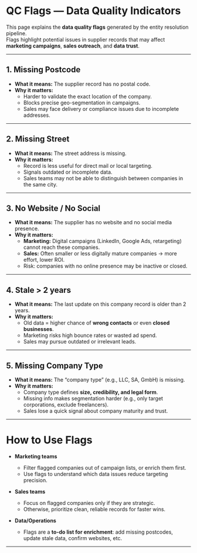 # QC Flags — Data Quality Indicators

This page explains the **data quality flags** generated by the entity resolution pipeline.  
Flags highlight potential issues in supplier records that may affect **marketing campaigns**, **sales outreach**, and **data trust**.

---

## 1. Missing Postcode
- **What it means:** The supplier record has no postal code.  
- **Why it matters:**  
  - Harder to validate the exact location of the company.  
  - Blocks precise geo-segmentation in campaigns.  
  - Sales may face delivery or compliance issues due to incomplete addresses.  

---

## 2. Missing Street
- **What it means:** The street address is missing.  
- **Why it matters:**  
  - Record is less useful for direct mail or local targeting.  
  - Signals outdated or incomplete data.  
  - Sales teams may not be able to distinguish between companies in the same city.  

---

## 3. No Website / No Social
- **What it means:** The supplier has no website and no social media presence.  
- **Why it matters:**  
  - **Marketing:** Digital campaigns (LinkedIn, Google Ads, retargeting) cannot reach these companies.  
  - **Sales:** Often smaller or less digitally mature companies → more effort, lower ROI.  
  - Risk: companies with no online presence may be inactive or closed.  

---

## 4. Stale > 2 years
- **What it means:** The last update on this company record is older than 2 years.  
- **Why it matters:**  
  - Old data = higher chance of **wrong contacts** or even **closed businesses**.  
  - Marketing risks high bounce rates or wasted ad spend.  
  - Sales may pursue outdated or irrelevant leads.  

---

## 5. Missing Company Type
- **What it means:** The “company type” (e.g., LLC, SA, GmbH) is missing.  
- **Why it matters:**  
  - Company type defines **size, credibility, and legal form**.  
  - Missing info makes segmentation harder (e.g., only target corporations, exclude freelancers).  
  - Sales lose a quick signal about company maturity and trust.  

---

# How to Use Flags

- **Marketing teams**  
  - Filter flagged companies out of campaign lists, or enrich them first.  
  - Use flags to understand which data issues reduce targeting precision.  

- **Sales teams**  
  - Focus on flagged companies only if they are strategic.  
  - Otherwise, prioritize clean, reliable records for faster wins.  

- **Data/Operations**  
  - Flags are a **to-do list for enrichment**: add missing postcodes, update stale data, confirm websites, etc.  

---
